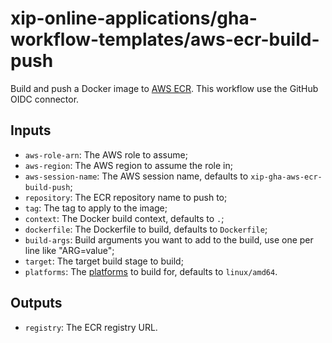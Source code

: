# xip-online-applications/gha-workflow-templates/aws-ecr-build-push
Build and push a Docker image to [AWS ECR](https://aws.amazon.com/ecr/). This workflow use the GitHub OIDC connector.

## Inputs
* `aws-role-arn`: The AWS role to assume;
* `aws-region`: The AWS region to assume the role in;
* `aws-session-name`: The AWS session name, defaults to `xip-gha-aws-ecr-build-push`;
* `repository`: The ECR repository name to push to;
* `tag`: The tag to apply to the image;
* `context`: The Docker build context, defaults to `.`;
* `dockerfile`: The Dockerfile to build, defaults to `Dockerfile`;
* `build-args`: Build arguments you want to add to the build, use one per line like "ARG=value";
* `target`: The target build stage to build;
* `platforms`: The [platforms](https://docs.docker.com/build/building/multi-platform/) to build for, defaults to `linux/amd64`.

## Outputs
* `registry`: The ECR registry URL.
